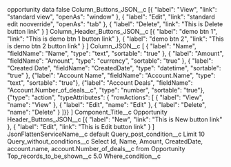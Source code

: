<?xml version="1.0" encoding="UTF-8"?>
<CustomMetadata xmlns="http://soap.sforce.com/2006/04/metadata" xmlns:xsi="http://www.w3.org/2001/XMLSchema-instance" xmlns:xsd="http://www.w3.org/2001/XMLSchema">
    <label>opportunity data</label>
    <protected>false</protected>
    <values>
        <field>Column_Buttons_JSON__c</field>
        <value xsi:type="xsd:string">[{ &quot;label&quot;: &quot;View&quot;, &quot;link&quot;: &quot;standard view&quot;, &quot;openAs&quot;: &quot;window&quot; },
{ &quot;label&quot;: &quot;Edit&quot;, &quot;link&quot;: &quot;standard edit nooverride&quot;, &quot;openAs&quot;: &quot;tab&quot; },
{ &quot;label&quot;: &quot;Delete&quot;, &quot;link&quot;: &quot;This is Delete button link&quot; }
]</value>
    </values>
    <values>
        <field>Column_Header_Buttons_JSON__c</field>
        <value xsi:type="xsd:string">[{ &quot;label&quot;: &quot;demo btn 1&quot;, &quot;link&quot;: &quot;This is demo btn 1 button link&quot; },
{ &quot;label&quot;: &quot;demo btn 2&quot;, &quot;link&quot;: &quot;This is demo btn 2 button link&quot; }
]</value>
    </values>
    <values>
        <field>Column_JSON__c</field>
        <value xsi:type="xsd:string">[
{ &quot;label&quot;: &quot;Name&quot;, &quot;fieldName&quot;: &quot;Name&quot;, &quot;type&quot;: &quot;text&quot;, &quot;sortable&quot;: &quot;true&quot; },
{ &quot;label&quot;: &quot;Amount&quot;, &quot;fieldName&quot;: &quot;Amount&quot;, &quot;type&quot;: &quot;currency&quot;, &quot;sortable&quot;: &quot;true&quot; },
{ &quot;label&quot;: &quot;Created Date&quot;, &quot;fieldName&quot;: &quot;CreatedDate&quot;, &quot;type&quot;: &quot;datetime&quot;, &quot;sortable&quot;: &quot;true&quot; },
{&quot;label&quot;: &quot;Account Name&quot;, &quot;fieldName&quot;: &quot;Account.Name&quot;, &quot;type&quot;: &quot;text&quot;, &quot;sortable&quot;: &quot;true&quot;},
{&quot;label&quot;: &quot;Account Deals&quot;, &quot;fieldName&quot;: &quot;Account.Number_of_deals__c&quot;, &quot;type&quot;: &quot;number&quot;, &quot;sortable&quot;: &quot;true&quot;},
{&quot;type&quot;: &quot;action&quot;, &quot;typeAttributes&quot;: { &quot;rowActions&quot;: [
{ &quot;label&quot;: &quot;View&quot;, &quot;name&quot;: &quot;View&quot; },
{ &quot;label&quot;: &quot;Edit&quot;, &quot;name&quot;: &quot;Edit&quot; },
{ &quot;label&quot;: &quot;Delete&quot;, &quot;name&quot;: &quot;Delete&quot; }
]}}
]</value>
    </values>
    <values>
        <field>Component_Title__c</field>
        <value xsi:type="xsd:string">Opportunity</value>
    </values>
    <values>
        <field>Header_Buttons_JSON__c</field>
        <value xsi:type="xsd:string">[{ &quot;label&quot;: &quot;New&quot;, &quot;link&quot;: &quot;This is New button link&quot; },
{ &quot;label&quot;: &quot;Edit&quot;, &quot;link&quot;: &quot;This is Edit button link&quot; }
]</value>
    </values>
    <values>
        <field>JsonFlattenServiceName__c</field>
        <value xsi:type="xsd:string">default</value>
    </values>
    <values>
        <field>Query_post_condition__c</field>
        <value xsi:type="xsd:string">Limit 10</value>
    </values>
    <values>
        <field>Query_without_conditions__c</field>
        <value xsi:type="xsd:string">Select Id, Name, Amount, CreatedDate, account.name, account.Number_of_deals__c from Opportunity</value>
    </values>
    <values>
        <field>Top_records_to_be_shown__c</field>
        <value xsi:type="xsd:double">5.0</value>
    </values>
    <values>
        <field>Where_condition__c</field>
        <value xsi:nil="true"/>
    </values>
</CustomMetadata>
